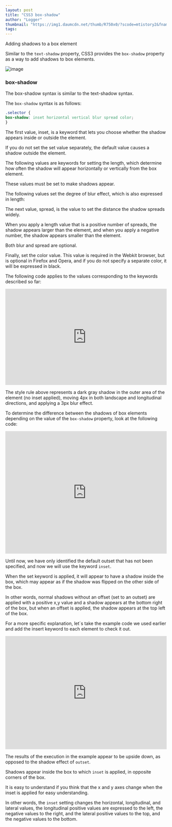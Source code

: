```yaml
---
layout: post
title: "CSS3 box-shadow"
author: "Logger"
thumbnail: "https://img1.daumcdn.net/thumb/R750x0/?scode=mtistory2&fname=https%3A%2F%2Ft1.daumcdn.net%2Fcfile%2Ftistory%2F212C5D4857B4192B06"
tags: 
---
```



Adding shadows to a box element

Similar to the `text-shadow` property, CSS3 provides the `box-shadow` property as a way to add shadows to box elements.

![image](https://t1.daumcdn.net/cfile/tistory/212C5D4857B4192B06)

### box-shadow

The box-shadow syntax is similar to the text-shadow syntax.

The `box-shadow` syntax is as follows:

```css
.selector {
box-shadow: inset horizontal vertical blur spread color;
}
```

The first value, inset, is a keyword that lets you choose whether the shadow appears inside or outside the element.

If you do not set the set value separately, the default value causes a shadow outside the element.

The following values are keywords for setting the length, which determine how often the shadow will appear horizontally or vertically from the box element.

These values must be set to make shadows appear.

The following values set the degree of blur effect, which is also expressed in length:

The next value, spread, is the value to set the distance the shadow spreads widely.

When you apply a length value that is a positive number of spreads, the shadow appears larger than the element, and when you apply a negative number, the shadow appears smaller than the element.

Both blur and spread are optional.

Finally, set the color value. This value is required in the Webkit browser, but is optional in Firefox and Opera, and if you do not specify a separate color, it will be expressed in black.

The following code applies to the values corresponding to the keywords described so far:

<iframe allowfullscreen="true" allowpaymentrequest="true" allowtransparency="true" class="cp_embed_iframe " frameborder="0" height="300" width="100%" name="cp_embed_1" scrolling="no" src="https://codepen.io/jaehee/embed/qNvpEX?height=300&amp;theme-id=19458&amp;slug-hash=qNvpEX&amp;default-tab=result&amp;user=jaehee&amp;embed-version=2&amp;name=cp_embed_1" style="width: 100%; overflow:hidden; display:block;" title="CodePen Embed" loading="lazy" id="cp_embed_qNvpEX"></iframe>

The style rule above represents a dark gray shadow in the outer area of the element (no inset applied), moving 4px in both landscape and longitudinal directions, and applying a 3px blur effect.

To determine the difference between the shadows of box elements depending on the value of the `box-shadow` property, look at the following code:

<iframe allowfullscreen="true" allowpaymentrequest="true" allowtransparency="true" class="cp_embed_iframe " frameborder="0" height="382" width="100%" name="cp_embed_2" scrolling="no" src="https://codepen.io/jaehee/embed/BzbJdg?height=382&amp;theme-id=19458&amp;slug-hash=BzbJdg&amp;default-tab=result&amp;user=jaehee&amp;embed-version=2&amp;name=cp_embed_2" style="width: 100%; overflow:hidden; display:block;" title="CodePen Embed" loading="lazy" id="cp_embed_BzbJdg"></iframe>

Until now, we have only identified the default outset that has not been specified, and now we will use the keyword `inset`.

When the set keyword is applied, it will appear to have a shadow inside the box, which may appear as if the shadow was flipped on the other side of the box.

In other words, normal shadows without an offset (set to an outset) are applied with a positive x,y value and a shadow appears at the bottom right of the box, but when an offset is applied, the shadow appears at the top left of the box.

For a more specific explanation, let`s take the example code we used earlier and add the insert keyword to each element to check it out.

<iframe allowfullscreen="true" allowpaymentrequest="true" allowtransparency="true" class="cp_embed_iframe " frameborder="0" height="353" width="100%" name="cp_embed_3" scrolling="no" src="https://codepen.io/jaehee/embed/wWONrG?height=353&amp;theme-id=19458&amp;slug-hash=wWONrG&amp;default-tab=result&amp;user=jaehee&amp;embed-version=2&amp;name=cp_embed_3" style="width: 100%; overflow:hidden; display:block;" title="CodePen Embed" loading="lazy" id="cp_embed_wWONrG"></iframe>

The results of the execution in the example appear to be upside down, as opposed to the shadow effect of `outset`.

Shadows appear inside the box to which `inset` is applied, in opposite corners of the box.

It is easy to understand if you think that the x and y axes change when the inset is applied for easy understanding.

In other words, the `inset` setting changes the horizontal, longitudinal, and lateral values, the longitudinal positive values are expressed to the left, the negative values to the right, and the lateral positive values to the top, and the negative values to the bottom.